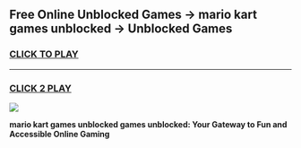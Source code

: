 
## Free Online Unblocked Games → mario kart games unblocked → Unblocked Games
<h3>
<a href="https://premium.freeplayer.one?title=mario_kart_games_unblocked&ref=21F">CLICK TO PLAY</a></h3>
<hr>

<h3>
<a href="https://premium.freeplayer.one?title=mario_kart_games_unblocked&ref=21F">CLICK 2 PLAY</a>
  
</h3>

<a href="https://premium.freeplayer.one?title=mario_kart_games_unblocked&ref=21F/"><img src="https://clearcache.store/games.png"></a>


**mario kart games unblocked games unblocked: Your Gateway to Fun and Accessible Online Gaming**
